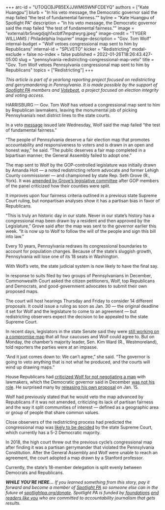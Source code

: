 +++
arc-id = "UTOQCBJPB5EXJJWM65WNFCDEYQ"
authors = ["Kate Huangpu"]
blurb = "In his veto message, the Democratic governor said the map failed “the test of fundamental fairness.”"
byline = "Kate Huangpu of Spotlight PA"
description = "In his veto message, the Democratic governor said the map failed “the test of fundamental fairness.”"
image = "external/br5nwgdjqjh1xcbtf7mpqtwyrg.jpeg"
image-credit = "TYGER WILLIAMS / Philadelphia Inquirer"
image-description = "Gov. Tom Wolf"
internal-budget = "Wolf vetoes congressional map sent to him by Republicans"
internal-id = "SPLVETO"
kicker = "Redistricting"
modal-exclude = false
no-index = false
published = 2022-01-26T18:26:43.427-05:00
slug = "pennsylvania-redistricting-congressional-map-veto"
title = "Gov. Tom Wolf vetoes Pennsylvania congressional map sent to him by Republicans"
topics = ["Redistricting"]
+++

<i>This article is part of a yearlong reporting project focused on redistricting and gerrymandering in Pennsylvania. It is made possible by the support of </i><a href="https://www.spotlightpa.org/"><i>Spotlight PA</i></a><i> members and </i><a href="https://votebeat.org/"><i>Votebeat</i></a><i>, a project focused on election integrity and voting access.</i>

HARRISBURG — Gov. Tom Wolf has vetoed a congressional map sent to him by Republican lawmakers, leaving the monumental job of picking Pennsylvania’s next district lines to the state courts.

In a veto <a href="https://www.governor.pa.gov/wp-content/uploads/2022/01/20220126-HB-2146-Veto-Message.pdf">message</a> issued late Wednesday, Wolf said the map failed “the test of fundamental fairness.”

“The people of Pennsylvania deserve a fair election map that promotes accountability and responsiveness to voters and is drawn in an open and honest way,” he said. “The public deserves a fair map completed in a bipartisan manner; the General Assembly failed to adopt one.”

<script src="https://www.spotlightpa.org/embed.js" async></script><div data-spl-embed-version="1" data-spl-src="https://www.spotlightpa.org/embeds/newsletter/"></div>

The map sent to Wolf by the GOP-controlled legislature was initially drawn by Amanda Holt — a noted redistricting reform advocate and former Lehigh County commissioner — and championed by state Rep. Seth Grove (R., York). It was <a href="https://www.spotlightpa.org/news/2021/12/pa-congressional-maps-proposed-redistricting/">amended by Grove’s legislative committee</a> after GOP members of the panel criticized how their counties were split.

It improves upon four fairness criteria outlined in a previous state Supreme Court ruling, but nonpartisan analyses show it has a partisan bias in favor of Republicans.

“This is truly an historic day in our state. Never in our state’s history has a congressional map been drawn by a resident and then approved by the Legislature,” Grove said after the map was sent to the governor earlier this week. “It is now up to Wolf to follow the will of the people and sign this bill into law.”

Every 10 years, Pennsylvania redraws its congressional boundaries to account for population changes. Because of the state’s sluggish growth, Pennsylvania will lose one of its 18 seats in Washington.

With Wolf’s veto, the state judicial system is now likely to have the final say.

In response to suits filed by two groups of Pennsylvanians in December, Commonwealth Court asked the citizen petitioners, Wolf, top Republicans and Democrats, and good-government advocates to submit their own proposed maps.

The court will host hearings Thursday and Friday to consider 14 different proposals. It could issue a ruling as soon as Jan. 30 — the original deadline it set for Wolf and the legislature to come to an agreement — but redistricting observers expect the decision to be appealed to the state Supreme Court.

In recent days, legislators in the state Senate said they were <a href="https://www.spotlightpa.org/news/2022/01/pennsylvania-redistricting-congressional-map-final-passage-tom-wolf/" target="_blank">still working on a compromise map</a> that all four caucuses and Wolf could agree to. But on Monday, the chamber’s majority leader, Sen. Kim Ward (R., Westmoreland), told reporters the parties were at an impasse.

“And it just comes down to: We can’t agree,” she said. “The governor is going to veto anything that is not what he produced, and the courts will wind up drawing maps.” 

House Republicans had <a href="http://www.repgrove.com/News/24064/Latest-News/House-Republican-Leadership,-Grove-Disappointed-Wolf-Declined-Public-Meeting-on-Redistricting">criticized Wolf for not negotiating a map</a> with lawmakers, which the Democratic governor said in December <a href="https://www.abc27.com/news/this-week-in-pennsylvania/pennsylvania-politics/gov-wolf-says-negotiating-a-new-congressional-map-is-not-his-role/">was not his role</a>. He surprised many by <a href="https://davesredistricting.org/maps#ratings::fe2ff034-a707-4d2f-a781-60eb79ea8b7d">releasing his own proposal</a> on Jan. 15.

<script src="https://www.spotlightpa.org/embed.js" async></script><div data-spl-embed-version="1" data-spl-src="https://www.spotlightpa.org/embeds/donate/"></div>

Wolf had previously stated that he would veto the map advanced by Republicans if it was not amended, criticizing its lack of partisan fairness and the way it split communities of interest — defined as a geographic area or group of people that share common values.

Close observers of the redistricting process had predicted the congressional map was <a href="https://www.spotlightpa.org/news/2021/04/pa-redistricting-congressional-map-lawsuit-marc-elias-census-data/" target="_blank">likely to be decided</a> by the state Supreme Court, which currently has a 5-2 Democratic majority. 

In 2018, the high court threw out the previous cycle’s congressional map after finding it was a partisan gerrymander that violated the Pennsylvania Constitution. After the General Assembly and Wolf were unable to reach an agreement, the court adopted a map drawn by a Stanford professor.

Currently, the state’s 18-member delegation is split evenly between Democrats and Republicans.

<i><b>WHILE YOU’RE HERE...</b></i><i> If you learned something from this story, pay it forward and become a member of </i><a href="https://www.spotlightpa.org/"><i>Spotlight PA</i></a><i> so someone else can in the future at </i><a href="http://spotlightpa.org/donate"><i>spotlightpa.org/donate</i></a><i>. Spotlight PA is funded by</i><a href="https://www.spotlightpa.org/support"><i> foundations</i></a><i> </i><a href="https://www.spotlightpa.org/support"><i>and readers like you</i></a><i> who are committed to accountability journalism that gets results.</i>

